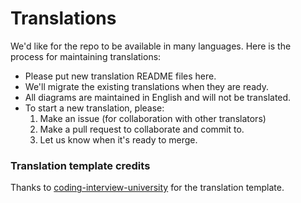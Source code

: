 # Translations

We'd like for the repo to be available in many languages. Here is the process for maintaining translations:

* Please put new translation README files here.
* We'll migrate the existing translations when they are ready.
* All diagrams are maintained in English and will not be translated.
* To start a new translation, please:
  1. Make an issue (for collaboration with other translators)
  2. Make a pull request to collaborate and commit to.
  3. Let us know when it's ready to merge.

### Translation template credits



Thanks to [coding-interview-university](https://github.com/jwasham/coding-interview-university/blob/main/translations/how-to.md) for the translation template.
